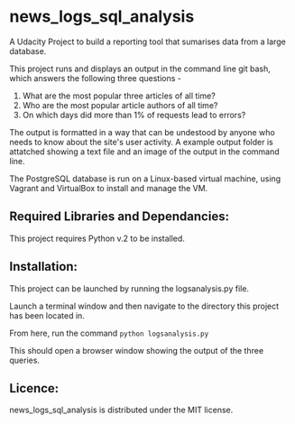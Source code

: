# news_logs_sql_analysis
A Udacity Project to build a reporting tool that sumarises data from a large database.

This project runs and displays an output in the command line git bash, which answers the following three questions -

1. What are the most popular three articles of all time?
2. Who are the most popular article authors of all time?
3. On which days did more than 1% of requests lead to errors?

The output is formatted in a way that can be undestood by anyone who needs to know about the site's user activity. A example output folder is attatched showing a text file and an image of the output in the command line.

The PostgreSQL database is run on a Linux-based virtual machine, using Vagrant and VirtualBox to install and manage the VM.

## Required Libraries and Dependancies:
This project requires Python v.2 to be installed.

## Installation:

This project can be launched by running the logsanalysis.py file.

Launch a terminal window and then navigate to the directory this project has been located in.

From here, run the command `python logsanalysis.py`

This should open a browser window showing the output of the three queries.

## Licence:

news_logs_sql_analysis is distributed under the MIT license.